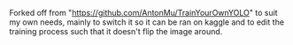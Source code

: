 Forked off from "https://github.com/AntonMu/TrainYourOwnYOLO" to suit my own needs, mainly to switch it so it can be ran on kaggle and to edit the training process such that it doesn't flip the image around.
